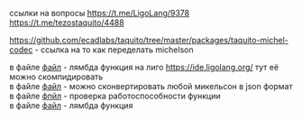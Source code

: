 

ссылки на вопросы https://t.me/LigoLang/9378  
https://t.me/tezostaquito/4488  

https://github.com/ecadlabs/taquito/tree/master/packages/taquito-michel-codec - ссылка на то как переделать michelson   

в файле [файл](./lambda_function.ligo) - лямбда функция на лиго https://ide.ligolang.org/ тут её можно скомпидировать  
в файле [файл](./convert_michelson.ts) - можно сконвертировать любой микельсон в json формат  
в файле [фпйл](call_entrypoint_lambda_function.ts) - проверка работоспособности функции   
в файле [файл](./lambda_function_for_tokens.tz) - лямбда функция  
